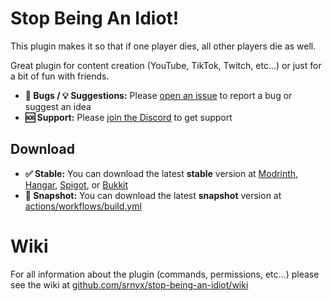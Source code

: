 # Stop Being An Idiot!

This plugin makes it so that if one player dies, all other players die as well.

Great plugin for content creation (YouTube, TikTok, Twitch, etc...) or just for a bit of fun with friends.

- **🐛 Bugs / 💡 Suggestions:** Please [open an issue](https://github.com/srnyx/stop-being-an-idiot/issues/new/choose) to report a bug or suggest an idea
- **🆘 Support:** Please [join the Discord](https://srnyx.com/discord) to get support

## Download

- **✅ Stable:** You can download the latest **stable** version at [Modrinth](https://modrinth.com/plugin/sbai), [Hangar](https://hangar.papermc.io/srnyx/StopBeingAnIdiot), [Spigot](https://spigotmc.org/resources/107313), or [Bukkit](https://dev.bukkit.org/projects/sbai)
- **🚧 Snapshot:** You can download the latest **snapshot** version at [actions/workflows/build.yml](https://github.com/srnyx/stop-being-an-idiot/actions/workflows/build.yml)

# Wiki

For all information about the plugin (commands, permissions, etc...) please see the wiki at [github.com/srnyx/stop-being-an-idiot/wiki](https://github.com/srnyx/stop-being-an-idiot/wiki)
